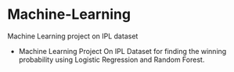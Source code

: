 # Machine-Learning
Machine Learning project on IPL dataset
* Machine Learning Project On IPL Dataset for finding the winning probability using Logistic Regression and Random Forest.
